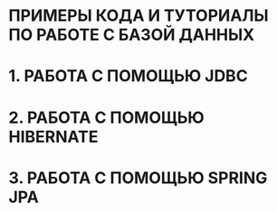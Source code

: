 # ПРИМЕРЫ КОДА И ТУТОРИАЛЫ ПО РАБОТЕ С БАЗОЙ ДАННЫХ
# 1. РАБОТА С ПОМОЩЬЮ JDBC
# 2. РАБОТА С ПОМОЩЬЮ HIBERNATE
# 3. РАБОТА С ПОМОЩЬЮ SPRING JPA